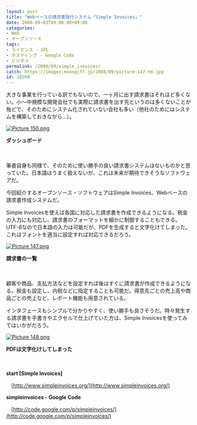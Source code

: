 ```yaml
---
layout: post
title: "Webベースの請求書発行システム「Simple Invoices」"
date: 2008-09-03T09:00:00+09:00
categories:
- Web
- オープンソース
tags: 
- ライセンス - GPL
- ホスティング - Google Code
- ビジネス
permalink: /2008/09/simple_invoices/
catch: https://images.moongift.jp/2008/09/picture-147-tm.jpg
id: 10268
---
```

大きな事業を行っている訳でもないので、一ヶ月に出す請求書はそれほど多くない。小〜中規模な開発会社でも実際に請求書を出す先というのは多くないことが殆どで、そのためにシステム化されていない会社も多い（他社のためにはシステムを構築しておきながら…）。

  

[![Picture 150.png](https://images.moongift.jp/2008/09/picture-150-tm.jpg)](https://images.moongift.jp/2008/09/picture-150.jpg)  
  
**ダッシュボード**

  

　

  

筆者自身も同様で、そのために使い勝手の良い請求書システムはないものかと思っていた。日本語はうまく扱えないが、これは未来が期待できそうなソフトウェアだ。

  

今回紹介するオープンソース・ソフトウェアはSimple Invoices、Webベースの請求書作成システムだ。

  
  
<!--more-->  

Simple Invoicesを使えば各国に対応した請求書を作成できるようになる。税金の入力にも対応し、請求書のフォーマットを細かに制御することもできる。UTF-8なので日本語の入力は可能だが、PDFを生成すると文字化けてしまった。これはフォントを適当に設定すれば対応できるだろう。

  

[![Picture 147.png](https://images.moongift.jp/2008/09/picture-147-tm.jpg)](https://images.moongift.jp/2008/09/picture-147.jpg)  
  
**請求書の一覧**

  

　

  

顧客や商品、支払方法などを設定すれば後はすぐに請求書が作成できるようになる。税金も設定し、内税などに指定することも可能だ。得意先ごとの売上高や商品ごとの売上など、レポート機能も用意されている。

  

インタフェースもシンプルで分かりやすく、使い勝手も良さそうだ。時々発生する請求書を手書きやエクセルで仕上げていた方は、Simple Invoicesを使ってみてはいかがだろう。

  

[![Picture 148.png](https://images.moongift.jp/2008/09/picture-148-tm.jpg)](https://images.moongift.jp/2008/09/picture-148.jpg)  
  
**PDFは文字化けしてしまった**

  

　

  

**start [Simple Invoices]**  
  
　[http://www.simpleinvoices.org/](http://www.simpleinvoices.org/)

  

**simpleinvoices - Google Code**  
  
　[http://code.google.com/p/simpleinvoices/](http://code.google.com/p/simpleinvoices/)

  
